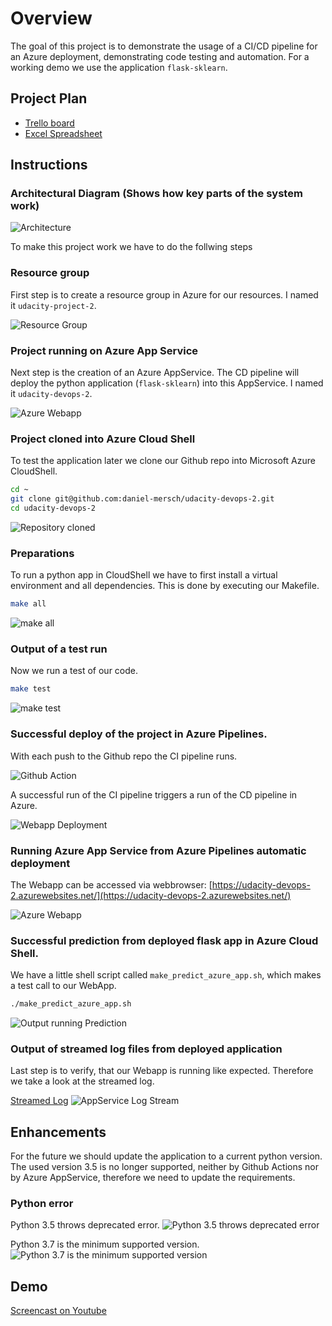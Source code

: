 # Overview

The goal of this project is to demonstrate the usage of a CI/CD pipeline for an Azure deployment, demonstrating code testing and automation. For a working demo we use the application `flask-sklearn`.

## Project Plan

* [Trello board](https://trello.com/invite/b/rurN4FDz/ATTIe5a5be77180e3ca007b461ef0090f41d1D789419/udacity)
* [Excel Spreadsheet](project-management-template.xlsx)

## Instructions

### Architectural Diagram (Shows how key parts of the system work)

![Architecture](screenshots/20230110_architecture.png)

To make this project work we have to do the follwing steps

### Resource group

First step is to create a resource group in Azure for our resources. I named it `udacity-project-2`.

![Resource Group](screenshots/20230110_Azure_Resource_Group.png)

### Project running on Azure App Service

Next step is the creation of an Azure AppService. The CD pipeline will deploy the python application (`flask-sklearn`) into this AppService. I named it `udacity-devops-2`.

![Azure Webapp](screenshots/20230105_screenshot_Azure_Webapp.png)

### Project cloned into Azure Cloud Shell

To test the application later we clone our Github repo into Microsoft Azure CloudShell.

```bash
cd ~
git clone git@github.com:daniel-mersch/udacity-devops-2.git
cd udacity-devops-2
```

![Repository cloned](screenshots/20230105_screenshot_repo_cloned.png)

### Preparations    

To run a python app in CloudShell we have to first install a virtual environment and all dependencies. This is done by executing our Makefile.

```bash
make all
```

![make all](screenshots/20230110_Azure_CloudShell_make_all.png)

### Output of a test run

Now we run a test of our code.

```bash
make test
```

![make test](screenshots/20230105_Azure_CloudShell_make_test.png)

### Successful deploy of the project in Azure Pipelines.

With each push to the Github repo the CI pipeline runs.

![Github Action](screenshots/20230110_Github_Action.png)

A successful run of the CI pipeline triggers a run of the CD pipeline in Azure.

![Webapp Deployment](screenshots/20230110_Azure_Pipeline_WebApp_Deployment.png)

### Running Azure App Service from Azure Pipelines automatic deployment

The Webapp can be accessed via webbrowser: [https://udacity-devops-2.azurewebsites.net/](https://udacity-devops-2.azurewebsites.net/)

![Azure Webapp](screenshots/20230105_Azure_Webapp_running.png)

### Successful prediction from deployed flask app in Azure Cloud Shell. 

We have a little shell script called `make_predict_azure_app.sh`, which makes a test call to our WebApp.

```bash
./make_predict_azure_app.sh
```

![Output running Prediction](screenshots/20230110_Running_Prediction_on_Appservice.png)

### Output of streamed log files from deployed application

Last step is to verify, that our Webapp is running like expected. Therefore we take a look at the streamed log.

[Streamed Log](https://portal.azure.com/#@danielmerschweb.onmicrosoft.com/resource/subscriptions/1d777ce9-774b-4c85-8d8b-c7fb09bd2644/resourceGroups/udacity-project-2/providers/Microsoft.Web/sites/udacity-devops-2/logStream)
![AppService Log Stream](screenshots/20230110_Azure_Webapp_Log_Stream.png)

## Enhancements

For the future we should update the application to a current python version. The used version 3.5 is no longer supported, neither by Github Actions nor by Azure AppService, therefore we need to update the requirements.

### Python error

Python 3.5 throws deprecated error.
![Python 3.5 throws deprecated error](screenshots/20230105_screenshot_github_action_python35_error.png)

Python 3.7 is the minimum supported version.
![Python 3.7 is the minimum supported version](screenshots/20230105_screenshot_github_action_python37_ok.png)

## Demo 

[Screencast on Youtube](https://www.youtube.com/watch?v=lG45CVhLU9o)
